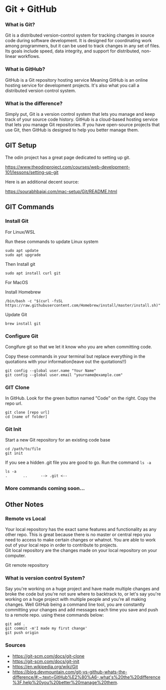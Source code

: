 # Git + GitHub

### What is Git?
Git is a distributed version-control system for tracking changes in source code during software development.
It is designed for coordinating work among programmers,
but it can be used to track changes in any set of files.
Its goals include speed, data integrity, and support for distributed, non-linear workflows.

### What is GitHub?

GitHub is a Git repository hosting service
Meaning GitHub is an online hosting service for development projects. It's also what you call a distributed version control system.

### What is the difference?
Simply put, Git is a version control system that lets you manage and keep track of your source code history. GitHub is a cloud-based hosting service that lets you manage Git repositories. If you have open-source projects that use Git, then GitHub is designed to help you better manage them.

## GIT Setup
The odin project has a great page dedicated to setting up git.

https://www.theodinproject.com/courses/web-development-101/lessons/setting-up-git

Here is an additional decent source: 

https://sourabhbajaj.com/mac-setup/Git/README.html

## GIT Commands

### Install Git

For Linux/WSL

Run these commands to update Linux system
```
sudo apt update
sudo apt upgrade
```
Then Install git
```
sudo apt install curl git
```

For MacOS

Install Homebrew
```
/bin/bash -c "$(curl -fsSL https://raw.githubusercontent.com/Homebrew/install/master/install.sh)"

```

Update Git
```
brew install git
```

### Configure Git

Congifure git so that we let it know who you are when committing code. 

Copy these commands in your terminal but replace everything in the quotations with your information(leave out the quotations!!)
```
git config --global user.name "Your Name"
git config --global user.email "yourname@example.com"
```

### GIT Clone

In GitHub. Look for the green button named "Code" on the right.
Copy the repo url.
```
git clone [repo url]
cd [name of folder]
```

### Git Init

Start a new Git repository for an existing code base

```
cd /path/to/file
git init
```
If you see a hidden .git file you are good to go. Run the command ```ls -a```
```
ls -a
.		..		--> .git <--		
```

### More commands coming soon...

## Other Notes

### Remote vs Local
Your local repository has the exact same features and functionality as any other repo.  This is great because there is no master or central repo you need to access to make certain changes or whatnot.  You are able to work out of your local repo in order to contribute to projects.   
Git local repository are the changes made on your local repository on your computer.

Git remote repository

### What is version control System?
 Say you're working on a huge project and have made multiple changes and broke the code but you're not sure where to backtrack to, or let's say you're working on a huge project with multiple people and you're all making changes. Well GitHub being a command line tool, you are constantly committing your changes and add messages each time you save and push to a remote repo. using these commands below:
 ```
 git add .
 git commit -m'I made my first change'
 git push origin
 ```

### Sources

 - https://git-scm.com/docs/git-clone
 - https://git-scm.com/docs/git-init
 - https://en.wikipedia.org/wiki/Git
 - https://blog.devmountain.com/git-vs-github-whats-the-difference/#:~:text=GitHub%E2%80%A6-,what's%20the%20difference%3F,help%20you%20better%20manage%20them.

